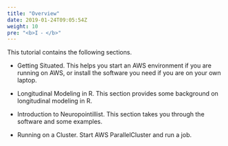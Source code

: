 ```yaml
---
title: "Overview"
date: 2019-01-24T09:05:54Z
weight: 10
pre: "<b>I ⁃ </b>"
---
```


This tutorial contains the following sections. 

- Getting Situated. This helps you start an AWS environment if you are running on AWS, or install the software you need if you are on your own laptop. 

- Longitudinal Modeling in R. This section provides some background on longitudinal modeling in R.

- Introduction to Neuropointillist. This section takes you through the software and some examples.

- Running on a Cluster. Start AWS ParallelCluster and run a job.


